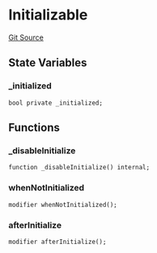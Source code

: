 # Initializable
[Git Source](https://github.com/KYRDTeam/ilo-contracts/blob/9e42e9db28c24294412a28a8dafd05701a97c9bc/src/base/Initializable.sol)


## State Variables
### _initialized

```solidity
bool private _initialized;
```


## Functions
### _disableInitialize


```solidity
function _disableInitialize() internal;
```

### whenNotInitialized


```solidity
modifier whenNotInitialized();
```

### afterInitialize


```solidity
modifier afterInitialize();
```

